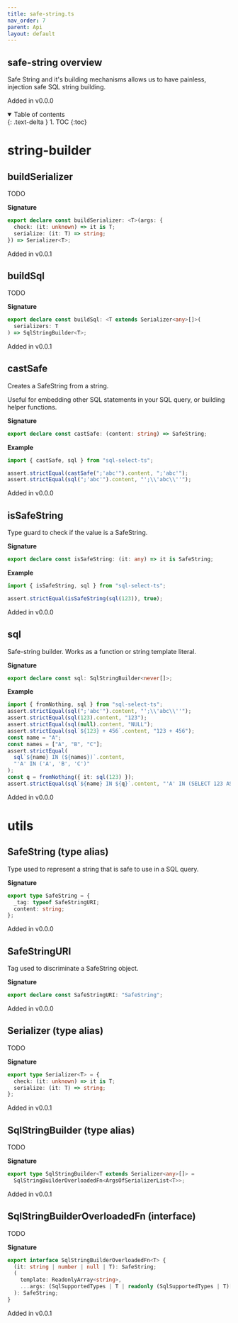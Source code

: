 ```yaml
---
title: safe-string.ts
nav_order: 7
parent: Api
layout: default
---
```


## safe-string overview

Safe String and it's building mechanisms allows us to have painless, injection safe SQL string building.

Added in v0.0.0

<details open markdown="block">
  <summary>
    Table of contents
  </summary>
  {: .text-delta }
1. TOC
{:toc}
</details>

# string-builder

## buildSerializer

TODO

**Signature**

```ts
export declare const buildSerializer: <T>(args: {
  check: (it: unknown) => it is T;
  serialize: (it: T) => string;
}) => Serializer<T>;
```

Added in v0.0.1

## buildSql

TODO

**Signature**

```ts
export declare const buildSql: <T extends Serializer<any>[]>(
  serializers: T
) => SqlStringBuilder<T>;
```

Added in v0.0.1

## castSafe

Creates a SafeString from a string.

Useful for embedding other SQL statements in your SQL query, or building helper functions.

**Signature**

```ts
export declare const castSafe: (content: string) => SafeString;
```

**Example**

```ts
import { castSafe, sql } from "sql-select-ts";

assert.strictEqual(castSafe(";'abc'").content, ";'abc'");
assert.strictEqual(sql(";'abc'").content, "';\\'abc\\''");
```

Added in v0.0.0

## isSafeString

Type guard to check if the value is a SafeString.

**Signature**

```ts
export declare const isSafeString: (it: any) => it is SafeString;
```

**Example**

```ts
import { isSafeString, sql } from "sql-select-ts";

assert.strictEqual(isSafeString(sql(123)), true);
```

Added in v0.0.0

## sql

Safe-string builder. Works as a function or string template literal.

**Signature**

```ts
export declare const sql: SqlStringBuilder<never[]>;
```

**Example**

```ts
import { fromNothing, sql } from "sql-select-ts";
assert.strictEqual(sql(";'abc'").content, "';\\'abc\\''");
assert.strictEqual(sql(123).content, "123");
assert.strictEqual(sql(null).content, "NULL");
assert.strictEqual(sql`${123} + 456`.content, "123 + 456");
const name = "A";
const names = ["A", "B", "C"];
assert.strictEqual(
  sql`${name} IN (${names})`.content,
  "'A' IN ('A', 'B', 'C')"
);
const q = fromNothing({ it: sql(123) });
assert.strictEqual(sql`${name} IN ${q}`.content, "'A' IN (SELECT 123 AS `it`)");
```

Added in v0.0.0

# utils

## SafeString (type alias)

Type used to represent a string that is safe to use in a SQL query.

**Signature**

```ts
export type SafeString = {
  _tag: typeof SafeStringURI;
  content: string;
};
```

Added in v0.0.0

## SafeStringURI

Tag used to discriminate a SafeString object.

**Signature**

```ts
export declare const SafeStringURI: "SafeString";
```

Added in v0.0.0

## Serializer (type alias)

TODO

**Signature**

```ts
export type Serializer<T> = {
  check: (it: unknown) => it is T;
  serialize: (it: T) => string;
};
```

Added in v0.0.1

## SqlStringBuilder (type alias)

TODO

**Signature**

```ts
export type SqlStringBuilder<T extends Serializer<any>[]> =
  SqlStringBuilderOverloadedFn<ArgsOfSerializerList<T>>;
```

Added in v0.0.1

## SqlStringBuilderOverloadedFn (interface)

TODO

**Signature**

```ts
export interface SqlStringBuilderOverloadedFn<T> {
  (it: string | number | null | T): SafeString;
  (
    template: ReadonlyArray<string>,
    ...args: (SqlSupportedTypes | T | readonly (SqlSupportedTypes | T)[])[]
  ): SafeString;
}
```

Added in v0.0.1
